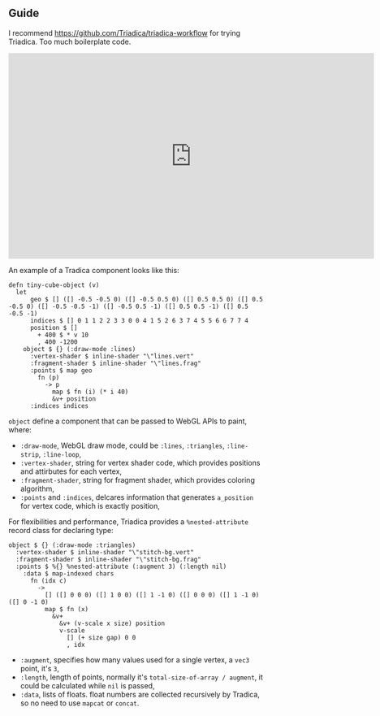 ## Guide

I recommend <https://github.com/Triadica/triadica-workflow> for trying Triadica. Too much boilerplate code.

<iframe width="720" height="405" frameborder="0" src="https://www.ixigua.com/iframe/7119835590593511966?autoplay=0" referrerpolicy="unsafe-url" allowfullscreen></iframe>

An example of a Tradica component looks like this:

```cirru
defn tiny-cube-object (v)
  let
      geo $ [] ([] -0.5 -0.5 0) ([] -0.5 0.5 0) ([] 0.5 0.5 0) ([] 0.5 -0.5 0) ([] -0.5 -0.5 -1) ([] -0.5 0.5 -1) ([] 0.5 0.5 -1) ([] 0.5 -0.5 -1)
      indices $ [] 0 1 1 2 2 3 3 0 0 4 1 5 2 6 3 7 4 5 5 6 6 7 7 4
      position $ []
        + 400 $ * v 10
        , 400 -1200
    object $ {} (:draw-mode :lines)
      :vertex-shader $ inline-shader "\"lines.vert"
      :fragment-shader $ inline-shader "\"lines.frag"
      :points $ map geo
        fn (p)
          -> p
            map $ fn (i) (* i 40)
            &v+ position
      :indices indices
```

`object` define a component that can be passed to WebGL APIs to paint, where:

- `:draw-mode`, WebGL draw mode, could be `:lines`, `:triangles`, `:line-strip`, `:line-loop`,
- `:vertex-shader`, string for vertex shader code, which provides positions and attirbutes for each vertex,
- `:fragment-shader`, string for fragment shader, which provides coloring algorithm,
- `:points` and `:indices`, delcares information that generates `a_position` for vertex code, which is exactly position,

For flexibilities and performance, Triadica provides a `%nested-attribute` record class for declaring type:

```cirru
object $ {} (:draw-mode :triangles)
  :vertex-shader $ inline-shader "\"stitch-bg.vert"
  :fragment-shader $ inline-shader "\"stitch-bg.frag"
  :points $ %{} %nested-attribute (:augment 3) (:length nil)
    :data $ map-indexed chars
      fn (idx c)
        ->
          [] ([] 0 0 0) ([] 1 0 0) ([] 1 -1 0) ([] 0 0 0) ([] 1 -1 0) ([] 0 -1 0)
          map $ fn (x)
            &v+
              &v+ (v-scale x size) position
              v-scale
                [] (+ size gap) 0 0
                , idx
```

- `:augment`, specifies how many values used for a single vertex, a `vec3` point, it's `3`,
- `:length`, length of points, normally it's `total-size-of-array / augment`, it could be calculated while `nil` is passed,
- `:data`, lists of floats. float numbers are collected recursively by Tradica, so no need to use `mapcat` or `concat`.
